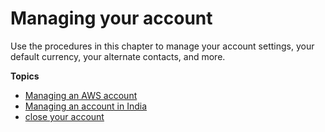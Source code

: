 # Managing your account<a name="change-account-settings"></a>

Use the procedures in this chapter to manage your account settings, your default currency, your alternate contacts, and more\. 

**Topics**
+ [Managing an AWS account](manage-account-payment.md)
+ [Managing an account in India](manage-account-payment-aispl.md)
+ [close your account](close-account.md)